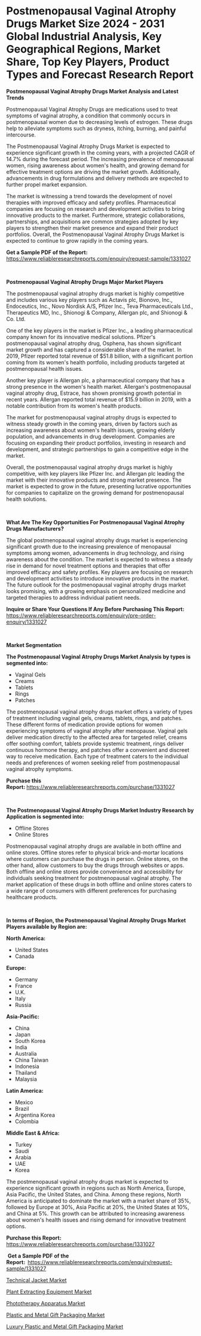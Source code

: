<p><h1>Postmenopausal Vaginal Atrophy Drugs Market Size 2024 - 2031 Global Industrial Analysis, Key Geographical Regions, Market Share, Top Key Players, Product Types and Forecast Research Report</h1></p><p><strong>Postmenopausal Vaginal Atrophy Drugs Market Analysis and Latest Trends</strong></p>
<p><p>Postmenopausal Vaginal Atrophy Drugs are medications used to treat symptoms of vaginal atrophy, a condition that commonly occurs in postmenopausal women due to decreasing levels of estrogen. These drugs help to alleviate symptoms such as dryness, itching, burning, and painful intercourse.</p><p>The Postmenopausal Vaginal Atrophy Drugs Market is expected to experience significant growth in the coming years, with a projected CAGR of 14.7% during the forecast period. The increasing prevalence of menopausal women, rising awareness about women's health, and growing demand for effective treatment options are driving the market growth. Additionally, advancements in drug formulations and delivery methods are expected to further propel market expansion.</p><p>The market is witnessing a trend towards the development of novel therapies with improved efficacy and safety profiles. Pharmaceutical companies are focusing on research and development activities to bring innovative products to the market. Furthermore, strategic collaborations, partnerships, and acquisitions are common strategies adopted by key players to strengthen their market presence and expand their product portfolios. Overall, the Postmenopausal Vaginal Atrophy Drugs Market is expected to continue to grow rapidly in the coming years.</p></p>
<p><strong>Get a Sample PDF of the Report:&nbsp;</strong> <a href="https://www.reliableresearchreports.com/enquiry/request-sample/1331027">https://www.reliableresearchreports.com/enquiry/request-sample/1331027</a></p>
<p>&nbsp;</p>
<p><strong>Postmenopausal Vaginal Atrophy Drugs Major Market Players</strong></p>
<p><p>The postmenopausal vaginal atrophy drugs market is highly competitive and includes various key players such as Actavis plc, Bionovo, Inc., Endoceutics, Inc., Novo Nordisk A/S, Pfizer Inc., Teva Pharmaceuticals Ltd., Therapeutics MD, Inc., Shionogi & Company, Allergan plc, and Shionogi & Co. Ltd. </p><p>One of the key players in the market is Pfizer Inc., a leading pharmaceutical company known for its innovative medical solutions. Pfizer's postmenopausal vaginal atrophy drug, Osphena, has shown significant market growth and has captured a considerable share of the market. In 2019, Pfizer reported total revenue of $51.8 billion, with a significant portion coming from its women's health portfolio, including products targeted at postmenopausal health issues.</p><p>Another key player is Allergan plc, a pharmaceutical company that has a strong presence in the women's health market. Allergan's postmenopausal vaginal atrophy drug, Estrace, has shown promising growth potential in recent years. Allergan reported total revenue of $15.9 billion in 2019, with a notable contribution from its women's health products.</p><p>The market for postmenopausal vaginal atrophy drugs is expected to witness steady growth in the coming years, driven by factors such as increasing awareness about women's health issues, growing elderly population, and advancements in drug development. Companies are focusing on expanding their product portfolios, investing in research and development, and strategic partnerships to gain a competitive edge in the market.</p><p>Overall, the postmenopausal vaginal atrophy drugs market is highly competitive, with key players like Pfizer Inc. and Allergan plc leading the market with their innovative products and strong market presence. The market is expected to grow in the future, presenting lucrative opportunities for companies to capitalize on the growing demand for postmenopausal health solutions.</p></p>
<p>&nbsp;</p>
<p><strong>What Are The Key Opportunities For Postmenopausal Vaginal Atrophy Drugs Manufacturers?</strong></p>
<p><p>The global postmenopausal vaginal atrophy drugs market is experiencing significant growth due to the increasing prevalence of menopausal symptoms among women, advancements in drug technology, and rising awareness about the condition. The market is expected to witness a steady rise in demand for novel treatment options and therapies that offer improved efficacy and safety profiles. Key players are focusing on research and development activities to introduce innovative products in the market. The future outlook for the postmenopausal vaginal atrophy drugs market looks promising, with a growing emphasis on personalized medicine and targeted therapies to address individual patient needs.</p></p>
<p><strong>Inquire or Share Your Questions If Any Before Purchasing This Report:</strong> <a href="https://www.reliableresearchreports.com/enquiry/pre-order-enquiry/1331027">https://www.reliableresearchreports.com/enquiry/pre-order-enquiry/1331027</a></p>
<p>&nbsp;</p>
<p><strong>Market Segmentation</strong></p>
<p><strong>The Postmenopausal Vaginal Atrophy Drugs Market Analysis by types is segmented into:</strong></p>
<p><ul><li>Vaginal Gels</li><li>Creams</li><li>Tablets</li><li>Rings</li><li>Patches</li></ul></p>
<p><p>The postmenopausal vaginal atrophy drugs market offers a variety of types of treatment including vaginal gels, creams, tablets, rings, and patches. These different forms of medication provide options for women experiencing symptoms of vaginal atrophy after menopause. Vaginal gels deliver medication directly to the affected area for targeted relief, creams offer soothing comfort, tablets provide systemic treatment, rings deliver continuous hormone therapy, and patches offer a convenient and discreet way to receive medication. Each type of treatment caters to the individual needs and preferences of women seeking relief from postmenopausal vaginal atrophy symptoms.</p></p>
<p><strong>Purchase this Report:&nbsp;</strong><a href="https://www.reliableresearchreports.com/purchase/1331027">https://www.reliableresearchreports.com/purchase/1331027</a></p>
<p>&nbsp;</p>
<p><strong>The Postmenopausal Vaginal Atrophy Drugs Market Industry Research by Application is segmented into:</strong></p>
<p><ul><li>Offline Stores</li><li>Online Stores</li></ul></p>
<p><p>Postmenopausal vaginal atrophy drugs are available in both offline and online stores. Offline stores refer to physical brick-and-mortar locations where customers can purchase the drugs in person. Online stores, on the other hand, allow customers to buy the drugs through websites or apps. Both offline and online stores provide convenience and accessibility for individuals seeking treatment for postmenopausal vaginal atrophy. The market application of these drugs in both offline and online stores caters to a wide range of consumers with different preferences for purchasing healthcare products.</p></p>
<p>&nbsp;</p>
<p><strong>In terms of Region, the Postmenopausal Vaginal Atrophy Drugs Market Players available by Region are:</strong></p>
<p>
    <p> <strong> North America: </strong>
        <ul>
            <li>United States</li>
            <li>Canada</li>
        </ul>
        </p> 
    <p> <strong> Europe: </strong>
        <ul>
            <li>Germany</li>
            <li>France</li>
            <li>U.K.</li>
            <li>Italy</li>
            <li>Russia</li>
        </ul>
        </p> 
    <p> <strong> Asia-Pacific: </strong>
        <ul>
            <li>China</li>
            <li>Japan</li>
            <li>South Korea</li>
            <li>India</li>
            <li>Australia</li>
            <li>China Taiwan</li>
            <li>Indonesia</li>
            <li>Thailand</li>
            <li>Malaysia</li>
        </ul>
        </p> 
    <p> <strong> Latin America: </strong>
        <ul>
            <li>Mexico</li>
            <li>Brazil</li>
            <li>Argentina Korea</li>
            <li>Colombia</li>
        </ul>
        </p> 
    <p> <strong> Middle East & Africa: </strong>
        <ul>
            <li>Turkey</li>
            <li>Saudi</li>
            <li>Arabia</li>
            <li>UAE</li>
            <li>Korea</li>
        </ul>
    </p>
    </p>
<p><p>The postmenopausal vaginal atrophy drugs market is expected to experience significant growth in regions such as North America, Europe, Asia Pacific, the United States, and China. Among these regions, North America is anticipated to dominate the market with a market share of 35%, followed by Europe at 30%, Asia Pacific at 20%, the United States at 10%, and China at 5%. This growth can be attributed to increasing awareness about women's health issues and rising demand for innovative treatment options.</p></p>
<p><strong>Purchase this Report: </strong><a href="https://www.reliableresearchreports.com/purchase/1331027">https://www.reliableresearchreports.com/purchase/1331027</a></p>
<p>&nbsp;<strong>Get a Sample PDF of the Report:&nbsp;&nbsp;</strong><a href="https://www.reliableresearchreports.com/enquiry/request-sample/1331027">https://www.reliableresearchreports.com/enquiry/request-sample/1331027</a></p>
<p><strong></strong></p>
<p><p><a href="https://issuu.com/reportprime-2/docs/technical-jacket-market-size-2030.pptx">Technical Jacket Market</a></p><p><a href="https://github.com/indrystar/Market-Research-Report-List-2/blob/main/plant-extracting-equipment-market.md">Plant Extracting Equipment Market</a></p><p><a href="https://github.com/AKSHATREPORTPRIME/Market-Research-Report-List-3/blob/main/phototherapy-apparatus-market.md">Phototherapy Apparatus Market</a></p><p><a href="https://medium.com/@eloisadavis18/plastic-and-metal-gift-packaging-market-trends-forecast-and-competitive-analysis-to-2031-43ba63d3e9d0">Plastic and Metal Gift Packaging Market</a></p><p><a href="https://medium.com/@eloisadavis18/luxury-plastic-and-metal-gift-packaging-market-the-key-to-successful-business-strategy-forecast-09935df13d54">Luxury Plastic and Metal Gift Packaging Market</a></p></p>